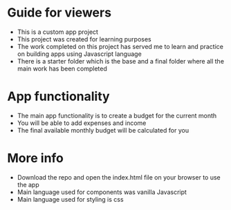 # Guide for viewers

* This is a custom app project
* This project was created for learning purposes
* The work completed on this project has served me to learn and practice on building apps using Javascript language
* There is a starter folder which is the base and a final folder where all the main work has been completed


# App functionality
* The main app functionality is to create a budget for the current month
* You will be able to add expenses and income
* The final available monthly budget will be calculated for you

# More info
* Download the repo and open the index.html file on your browser to use the app
* Main language used for components was vanilla Javascript
* Main language used for styling is css 
